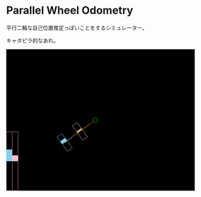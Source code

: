Parallel Wheel Odometry
=======================

平行二輪な自己位置推定っぽいことをするシミュレーター。

キャタピラ的なあれ。

![screenshot](screenshot.png)
